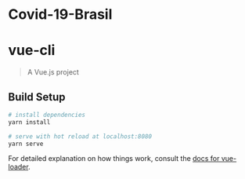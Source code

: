 # Covid-19-Brasil


# vue-cli

> A Vue.js project

## Build Setup

``` bash
# install dependencies
yarn install

# serve with hot reload at localhost:8080
yarn serve

```

For detailed explanation on how things work, consult the [docs for vue-loader](http://vuejs.github.io/vue-loader).
